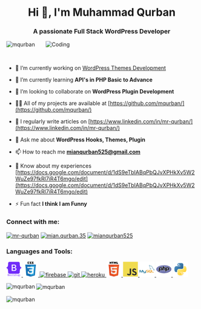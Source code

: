 <h1 align="center">Hi 👋, I'm Muhammad Qurban</h1>
<h3 align="center">A passionate Full Stack WordPress Developer</h3>
<img align="right" alt="Coding" width="400" src="https://giffiles.alphacoders.com/822/8223.gif">

<p align="left"> <img src="https://komarev.com/ghpvc/?username=mqurban&label=Profile%20views&color=0e75b6&style=flat" alt="mqurban" /> </p>

<p align="left"> <a href="https://twitter.com/" target="blank"><img src="https://img.shields.io/twitter/follow/?logo=twitter&style=for-the-badge" alt="" /></a> </p>

- 🔭 I’m currently working on [WordPress Themes Development](https://github.com/mqurban/wordpress-development-bootcamp)

- 🌱 I’m currently learning **API's in PHP Basic to Advance**

- 👯 I’m looking to collaborate on **WordPress Plugin Development**

- 👨‍💻 All of my projects are available at [https://github.com/mqurban/](https://github.com/mqurban/)

- 📝 I regularly write articles on [https://www.linkedin.com/in/mr-qurban/](https://www.linkedin.com/in/mr-qurban/)

- 💬 Ask me about **WordPress Hooks, Themes, Plugin**

- 📫 How to reach me **mianqurban525@gmail.com**

- 📄 Know about my experiences [https://docs.google.com/document/d/1dS9eTbIABqPbQJvXPHkXv5W2WuZe97fkRl7iR4T6mgo/edit](https://docs.google.com/document/d/1dS9eTbIABqPbQJvXPHkXv5W2WuZe97fkRl7iR4T6mgo/edit)

- ⚡ Fun fact **I think I am Funny**

<h3 align="left">Connect with me:</h3>
<p align="left">
<a href="https://linkedin.com/in/mr-qurban" target="blank"><img align="center" src="https://raw.githubusercontent.com/rahuldkjain/github-profile-readme-generator/master/src/images/icons/Social/linked-in-alt.svg" alt="mr-qurban" height="30" width="40" /></a>
<a href="https://fb.com/mian.qurban.35" target="blank"><img align="center" src="https://raw.githubusercontent.com/rahuldkjain/github-profile-readme-generator/master/src/images/icons/Social/facebook.svg" alt="mian.qurban.35" height="30" width="40" /></a>
<a href="https://www.leetcode.com/mianqurban525" target="blank"><img align="center" src="https://raw.githubusercontent.com/rahuldkjain/github-profile-readme-generator/master/src/images/icons/Social/leet-code.svg" alt="mianqurban525" height="30" width="40" /></a>
</p>

<h3 align="left">Languages and Tools:</h3>
<p align="left"> <a href="https://getbootstrap.com" target="_blank" rel="noreferrer"> <img src="https://raw.githubusercontent.com/devicons/devicon/master/icons/bootstrap/bootstrap-plain-wordmark.svg" alt="bootstrap" width="40" height="40"/> </a> <a href="https://www.w3schools.com/css/" target="_blank" rel="noreferrer"> <img src="https://raw.githubusercontent.com/devicons/devicon/master/icons/css3/css3-original-wordmark.svg" alt="css3" width="40" height="40"/> </a> <a href="https://firebase.google.com/" target="_blank" rel="noreferrer"> <img src="https://www.vectorlogo.zone/logos/firebase/firebase-icon.svg" alt="firebase" width="40" height="40"/> </a> <a href="https://git-scm.com/" target="_blank" rel="noreferrer"> <img src="https://www.vectorlogo.zone/logos/git-scm/git-scm-icon.svg" alt="git" width="40" height="40"/> </a> <a href="https://heroku.com" target="_blank" rel="noreferrer"> <img src="https://www.vectorlogo.zone/logos/heroku/heroku-icon.svg" alt="heroku" width="40" height="40"/> </a> <a href="https://www.w3.org/html/" target="_blank" rel="noreferrer"> <img src="https://raw.githubusercontent.com/devicons/devicon/master/icons/html5/html5-original-wordmark.svg" alt="html5" width="40" height="40"/> </a> <a href="https://developer.mozilla.org/en-US/docs/Web/JavaScript" target="_blank" rel="noreferrer"> <img src="https://raw.githubusercontent.com/devicons/devicon/master/icons/javascript/javascript-original.svg" alt="javascript" width="40" height="40"/> </a> <a href="https://www.mysql.com/" target="_blank" rel="noreferrer"> <img src="https://raw.githubusercontent.com/devicons/devicon/master/icons/mysql/mysql-original-wordmark.svg" alt="mysql" width="40" height="40"/> </a> <a href="https://www.php.net" target="_blank" rel="noreferrer"> <img src="https://raw.githubusercontent.com/devicons/devicon/master/icons/php/php-original.svg" alt="php" width="40" height="40"/> </a> <a href="https://www.python.org" target="_blank" rel="noreferrer"> <img src="https://raw.githubusercontent.com/devicons/devicon/master/icons/python/python-original.svg" alt="python" width="40" height="40"/> </a> </p>

<p><img align="left" src="https://github-readme-stats.vercel.app/api/top-langs?username=mqurban&show_icons=true&locale=en&layout=compact" alt="mqurban" /></p>

<p>&nbsp;<img align="center" src="https://github-readme-stats.vercel.app/api?username=mqurban&show_icons=true&locale=en" alt="mqurban" /></p>

<p><img align="center" src="https://github-readme-streak-stats.herokuapp.com/?user=mqurban&" alt="mqurban" /></p>
